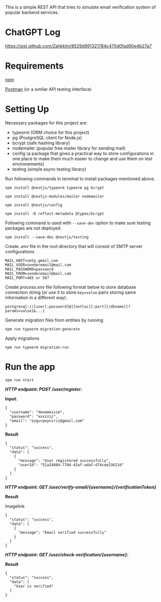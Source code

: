 
This is a simple REST API that tries to simulate email verification system of popular backend services.

# ChatGPT Log
https://gist.github.com/Zahkklm/8529d991321784c470d0fad90e4b27a7

# Requirements
[npm](https://docs.npmjs.com/downloading-and-installing-node-js-and-npm)

[Postman](https://www.postman.com/downloads/) (or a similar API testing interface)

# Setting Up

Necessary packages for this project are:
- typeorm (ORM choice for this project)
- pg (PostgreSQL client for Node.js)
- bcrypt (safe hashing library)
- nodemailer (popular free mailer library for sending mail)
- config (a package that gives a practical way to store configurations in one place to make them much easier to change and use them on test environements)
- testing (simple async testing library)

Run following commands in terminal to install packages mentioned above.

`npm install @nestjs/typeorm typeorm pg bcrypt`

`npm install @nestjs-modules/mailer nodemailer`

`npm install @nestjs/config`

`npm install -D reflect-metadata @types/bcrypt`

Following command is used with _`--save-dev`_ option to make sure testing packages are not deployed.

`npm install --save-dev @nestjs/testing`

Create _.env_ file in the root directory that will consist of SMTP server configurations

```
MAIL_HOST=smtp.gmail.com
MAIL_USER=senderemail@mail.com
MAIL_PASSWORD=password
MAIL_FROM=senderemail@mail.com
MAIL_PORT=465 or 587
```

Create _process.env_ file following format below to store database connection string (or use it to store `key=value` pairs storing same information in a different way).

`postgresql://[user[:password]@][netloc][:port][/dbname][?param1=value1&...]`


Generate migration files from entities by running

`npm run typeorm migration:generate`

Apply migrations 

`npm run typeorm migration:run`

# Run the app

`npm run start`

***HTTP endpoint: POST /user/register:***

**Input**:
`````
{
  "username": "denemeisim",
  "password": "xxxzzzz",
  "email": "ozgurpeynirci@gmail.com"
}
`````

**Result**
````
{
  "status": "success",
  "data": [
    {
      "message": "User registered successfully",
      "userId": "51a24884-7784-42af-adaf-d74cee23621d"
    }
  ]
}
`````

***HTTP endpoint: GET /user/verify-email/{username}/{verificationToken}***

**Result**

Imagelink

````
{
  "status": "success",
  "data": [
    {
      "message": "Email verified successfully"
    }
  ]
}
````

***HTTP endpoint: GET /user/check-verification/{username}:***

**Result**

````
{
  "status": "success",
  "data": [
    "User is verified"
  ]
}
````
